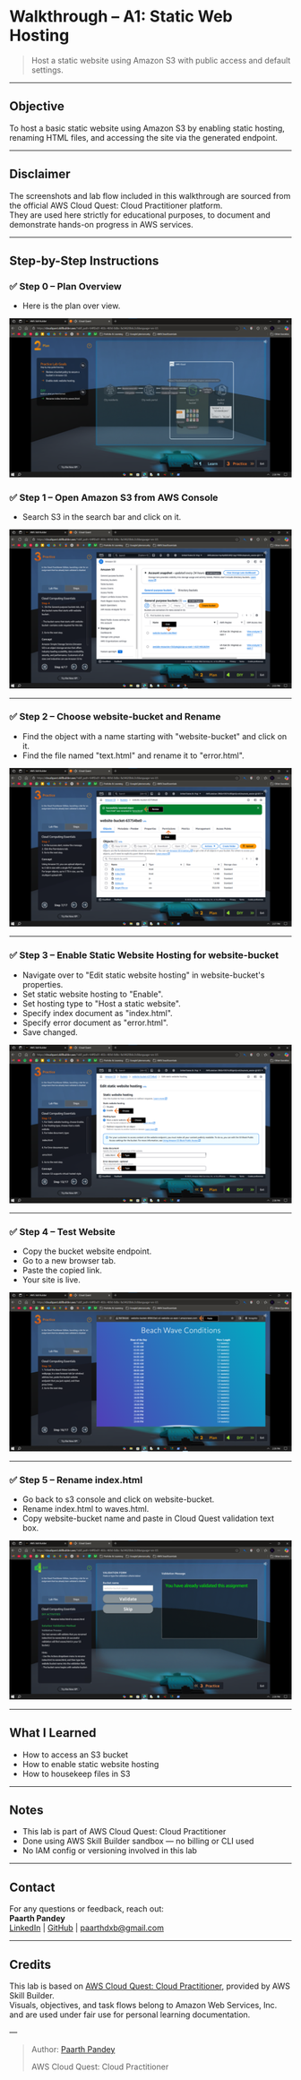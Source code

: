 # Walkthrough – A1: Static Web Hosting

> Host a static website using Amazon S3 with public access and default settings.

---

## Objective

To host a basic static website using Amazon S3 by enabling static hosting, renaming HTML files, and accessing the site via the generated endpoint.

---

## Disclaimer

The screenshots and lab flow included in this walkthrough are sourced from the official AWS Cloud Quest: Cloud Practitioner platform.  
They are used here strictly for educational purposes, to document and demonstrate hands-on progress in AWS services.

---

## Step-by-Step Instructions

### ✅ Step 0 – Plan Overview

- Here is the plan over view. 

![Plan Overview](./screenshots/00-plan-overview.png)


### ✅ Step 1 – Open Amazon S3 from AWS Console

- Search S3 in the search bar and click on it. 

![Open Console](./screenshots/01-s3-console.png)

---

### ✅ Step 2 – Choose website-bucket and Rename

- Find the object with a name starting with "website-bucket" and click on it. 
- Find the file named "text.html" and rename it to "error.html".

![Rename File](./screenshots/02-rename-file.png)

---

### ✅ Step 3 – Enable Static Website Hosting for website-bucket

- Navigate over to "Edit static website hosting" in website-bucket's properties.
- Set static website hosting to "Enable".
- Set hosting type to "Host a static website".
- Specify index document as "index.html".
- Specify error document as "error.html".
- Save changed.

![Static Website Hosting](./screenshots/03-enable-static-web-hosting.png)


---

### ✅ Step 4 – Test Website

- Copy the bucket website endpoint.
- Go to a new browser tab.
- Paste the copied link.
- Your site is live.

![Site Live](./screenshots/04-test-website.png)

---

### ✅ Step 5 – Rename index.html

- Go back to s3 console and click on website-bucket.
- Rename index.html to waves.html.
- Copy website-bucket name and paste in Cloud Quest validation text box.

![Validated](./screenshots/05-validate-assignment.png)

---

## What I Learned

- How to access an S3 bucket  
- How to enable static website hosting  
- How to housekeep files in S3

---

## Notes

- This lab is part of AWS Cloud Quest: Cloud Practitioner  
- Done using AWS Skill Builder sandbox — no billing or CLI used  
- No IAM config or versioning involved in this lab

---

## Contact

For any questions or feedback, reach out:  
**Paarth Pandey**  
[LinkedIn](https://www.linkedin.com/in/paarth-pandey-13779529b/) | [GitHub](https://github.com/paarthpandey10) | paarthdxb@gmail.com

---

## Credits

This lab is based on [AWS Cloud Quest: Cloud Practitioner](https://explore.skillbuilder.aws/learn/course/external/view/elearning/13415/aws-cloud-quest-cloud-practitioner), provided by AWS Skill Builder.  
Visuals, objectives, and task flows belong to Amazon Web Services, Inc. and are used under fair use for personal learning documentation.

—

> Author: [Paarth Pandey](https://github.com/paarthpandey10)  
>  
> AWS Cloud Quest: Cloud Practitioner
